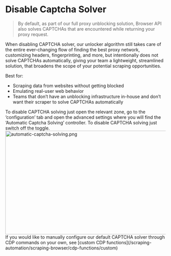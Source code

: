 # Disable Captcha Solver

> By default, as part of our full proxy unblocking solution, Browser API also solves CAPTCHAs that are encountered while returning your proxy request.

When disabling CAPTCHA solver, our unlocker algorithm still takes care of the entire ever-changing flow of finding the best proxy network, customizing headers, fingerprinting, and more, but intentionally does not solve CAPTCHAs automatically, giving your team a lightweight, streamlined solution, that broadens the scope of your potential scraping opportunities.

Best for:

* Scraping data from websites without getting blocked
* Emulating real-user web behavior
* Teams that don’t have an unblocking infrastructure in-house and don’t want their scraper to solve CAPTCHAs automatically

<Accordion title="How can I get started?">
  To disable CAPTCHA solving just open the relevant zone, go to the ‘configuration’ tab and open the advanced settings where you will find the ‘Automatic Captcha Solving’ controller. To disable CAPTCHA solving just switch off the toggle.

  <Frame>
        <img src="https://mintcdn.com/brightdata/YUhP5HZ1PAScLcu8/images/scraping-automation/scraping-browser/features/captcha-solver/automatic-captcha-solving.png?fit=max&auto=format&n=YUhP5HZ1PAScLcu8&q=85&s=5f946726dfd34a6fe036e3de412eb8ab" alt="automatic-captcha-solving.png" data-og-width="641" width="641" data-og-height="325" height="325" data-path="images/scraping-automation/scraping-browser/features/captcha-solver/automatic-captcha-solving.png" data-optimize="true" data-opv="3" srcset="https://mintcdn.com/brightdata/YUhP5HZ1PAScLcu8/images/scraping-automation/scraping-browser/features/captcha-solver/automatic-captcha-solving.png?w=280&fit=max&auto=format&n=YUhP5HZ1PAScLcu8&q=85&s=35c08e7203a042386759c1d86c778135 280w, https://mintcdn.com/brightdata/YUhP5HZ1PAScLcu8/images/scraping-automation/scraping-browser/features/captcha-solver/automatic-captcha-solving.png?w=560&fit=max&auto=format&n=YUhP5HZ1PAScLcu8&q=85&s=51858cb2eed4e9492d8142415325d991 560w, https://mintcdn.com/brightdata/YUhP5HZ1PAScLcu8/images/scraping-automation/scraping-browser/features/captcha-solver/automatic-captcha-solving.png?w=840&fit=max&auto=format&n=YUhP5HZ1PAScLcu8&q=85&s=18c4f3ca4d0c69d1f1ed2e0970359730 840w, https://mintcdn.com/brightdata/YUhP5HZ1PAScLcu8/images/scraping-automation/scraping-browser/features/captcha-solver/automatic-captcha-solving.png?w=1100&fit=max&auto=format&n=YUhP5HZ1PAScLcu8&q=85&s=bd03f23351c0210d5b4f9059515b9ae2 1100w, https://mintcdn.com/brightdata/YUhP5HZ1PAScLcu8/images/scraping-automation/scraping-browser/features/captcha-solver/automatic-captcha-solving.png?w=1650&fit=max&auto=format&n=YUhP5HZ1PAScLcu8&q=85&s=73d4b973c76890a3b472bac024f0a3f2 1650w, https://mintcdn.com/brightdata/YUhP5HZ1PAScLcu8/images/scraping-automation/scraping-browser/features/captcha-solver/automatic-captcha-solving.png?w=2500&fit=max&auto=format&n=YUhP5HZ1PAScLcu8&q=85&s=7c74386e1bd3aff1cd8501b7d6561d03 2500w" />
  </Frame>
</Accordion>

<Note>
  If you would like to manually configure our default CAPTCHA solver through CDP commands on your own, see [custom CDP functions](/scraping-automation/scraping-browser/cdp-functions/custom)
</Note>
